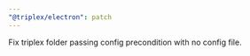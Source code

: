 ```yaml
---
"@triplex/electron": patch
---
```


Fix triplex folder passing config precondition with no config file.
